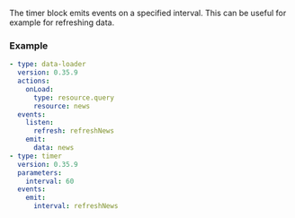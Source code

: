 The timer block emits events on a specified interval. This can be useful for example for refreshing
data.

### Example

```yaml
- type: data-loader
  version: 0.35.9
  actions:
    onLoad:
      type: resource.query
      resource: news
  events:
    listen:
      refresh: refreshNews
    emit:
      data: news
- type: timer
  version: 0.35.9
  parameters:
    interval: 60
  events:
    emit:
      interval: refreshNews
```
